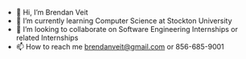 - 👋 Hi, I’m Brendan Veit
- 🌱 I’m currently learning Computer Science at Stockton University
- 💞️ I’m looking to collaborate on Software Engineering Internships or related Internships
- 📫 How to reach me brendanveit@gmail.com or 856-685-9001

<!---
BV58/BV58 is a ✨ special ✨ repository because its `README.md` (this file) appears on your GitHub profile.
You can click the Preview link to take a look at your changes.
--->
